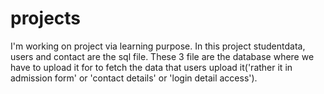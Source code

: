 # projects
I'm working on project via learning purpose.
In this project studentdata, users and contact are the sql file.
These 3 file are the database where we have to upload it for to fetch the data that users upload it('rather it in admission form' or 'contact details' or 'login detail access').
